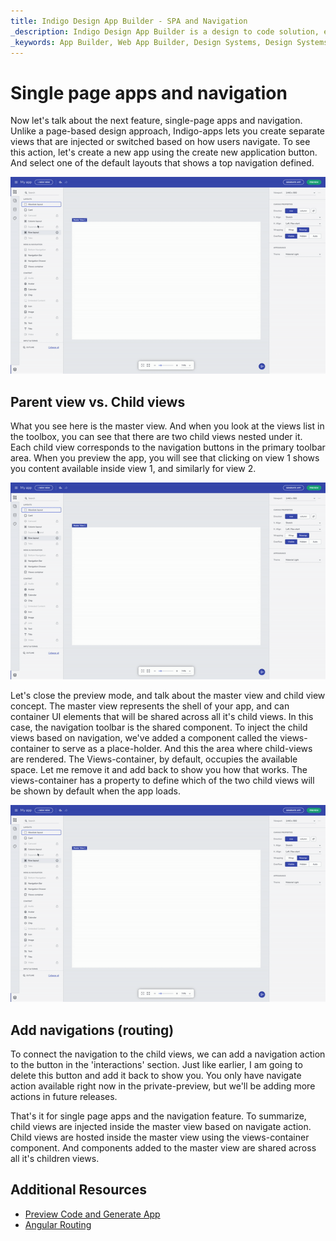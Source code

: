 ```yaml
---
title: Indigo Design App Builder - SPA and Navigation
_description: Indigo Design App Builder is a design to code solution, enabling design and development teams to quickly and easily design and build real web applications.
_keywords: App Builder, Web App Builder, Design Systems, Design Systems UX, UI kit, Sketch, Ignite UI for Angular, Sketch to Angular, Angular, Angular Design System, Export code from Sketch, Design Kits for Angular, Sketch UI kits
---
```


# Single page apps and navigation  

Now let's talk about the next feature, single-page apps and navigation. Unlike a page-based design approach, Indigo-apps lets you create separate views that are injected or switched based on how users navigate. To see this action, let's create a new app using the create new application button. And select one of the default layouts that shows a top navigation defined. 

<img class="responsive-img" src="../images/top-navigation-Indigo-Design-App-Builder.gif" />

## Parent view vs. Child views 

What you see here is the master view. And when you look at the views list in the toolbox, you can see that there are two child views nested under it. Each child view corresponds to the navigation buttons in the primary toolbar area. When you preview the app, you will see that clicking on view 1 shows you content available inside view 1, and similarly for view 2. 

<img class="responsive-img" src="../images/top-navigation-Indigo-Design-App-Builder.gif" />

Let's close the preview mode, and talk about the master view and child view concept. The master view represents the shell of your app, and can container UI elements that will be shared across all it's child views. In this case, the navigation toolbar is the shared component. To inject the child views based on navigation, we've added a component called the views-container to serve as a place-holder. And this the area where child-views are rendered. The Views-container, by default, occupies the available space. Let me remove it and add back to show you how that works. The views-container has a property to define which of the two child views will be shown by default when the app loads.  

<img class="responsive-img" src="../images/top-navigation-Indigo-Design-App-Builder.gif" />


## Add navigations (routing)  

To connect the navigation to the child views, we can add a navigation action to the button in the 'interactions' section. Just like earlier, I am going to delete this button and add it back to show you. You only have navigate action available right now in the private-preview, but we'll be adding more actions in future releases. 

That's it for single page apps and the navigation feature. To summarize, child views are injected inside the master view based on navigate action. Child views are hosted inside the master view using the views-container component. And components added to the master view are shared across all it's children views. 

## Additional Resources

<div class="divider--half"></div>

* [Preview Code and Generate App](preview-code-and-generate-app.md)
* [Angular Routing](https://angular.io/start/start-routing)